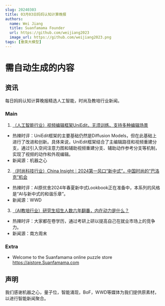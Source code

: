 ```yaml
---
slug: 20240303
title: 03月03日妈妈认知计算晚报
authors:
  name: Wei Jiang
  title: Suanfamama Founder
  url: https://github.com/weijiang2023
  image_url: https://github.com/weijiang2023.png
tags: [垂类大模型]
---
```


# 需自动生成的内容
## 资讯
每日妈妈认知计算晚报精选人工智能，时尚及教培行业新闻。

### Main

1. [（人工智能行业）视频编辑框架UniEdit，无须训练、支持多种编辑场景](https://mp.weixin.qq.com/s/-l0aWYNbM8lZRdry4OY-PQ)
* 热辣时评：UniEdit框架的主要基础仍然是Diffusion Models，但在此基础上进行了改进和创新。具体来说，UniEdit框架结合了主编辑路径和视频重建分支，通过引入空间注意力图和辅助视频重建分支、辅助动作参考分支等机制，实现了视频的动作和外观编辑。
* 新闻源：机器之心

2. [（时尚科技行业）China Insight｜2024第一风口“新中式”，中国时尚的“巴洛克”机会](https://mp.weixin.qq.com/s/Q3GFzeJsl-_BXsXivfqWHg)
* 热辣时评：AI原优舍2024年春夏新中式Lookbook正在准备中，本系列的风格是“AI与新中式的和谐乐章”。
* 新闻源：WWD

3. [（AI教培行业）研究生招生人数六年翻番，内在动力是什么？](https://new.qq.com/rain/a/20240303A0008Q00)
* 热辣时评：大家都在卷学历，通过考研上研以提高自己在就业市场上的竞争力。
* 新闻源：南方周末

### Extra
* Welcome to the Suanfamama online puzzle store https://aistore.Suanfamama.com

## 声明

我们感谢机器之心，量子位，智能涌现，BoF，WWD等媒体为我们提供原素材，以进行智能新闻聚合。